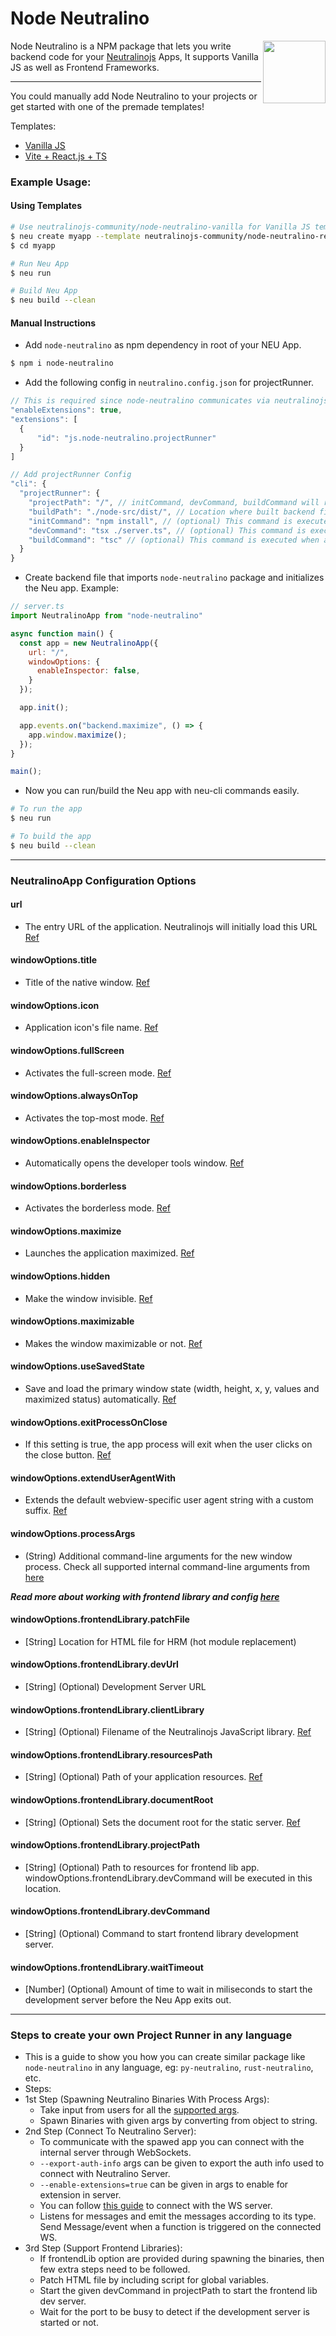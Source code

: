 # Node Neutralino

[<img src="https://github.com/user-attachments/assets/379553c3-bf97-43c9-8a7f-b338e0cdd9cf" align="right" width="100">](https://github.com/user-attachments/assets/379553c3-bf97-43c9-8a7f-b338e0cdd9cf)

Node Neutralino is a NPM package that lets you write backend code for your [Neutralinojs](https://neutralino.js.org) Apps, It supports Vanilla JS as well as Frontend Frameworks.

---

You could manually add Node Neutralino to your projects or get started with one of the premade templates!

Templates:
- [Vanilla JS](https://github.com/neutralinojs-community/node-neutralino-vanilla)
- [Vite + React.js + TS](https://github.com/neutralinojs-community/node-neutralino-react)

### Example Usage:

#### Using Templates

```bash
# Use neutralinojs-community/node-neutralino-vanilla for Vanilla JS template
$ neu create myapp --template neutralinojs-community/node-neutralino-react
$ cd myapp

# Run Neu App
$ neu run

# Build Neu App
$ neu build --clean
```
#### Manual Instructions

 - Add `node-neutralino` as npm dependency in root of your NEU App.
 ```bash
 $ npm i node-neutralino
 ```
 
 - Add the following config in `neutralino.config.json` for projectRunner.
 ```js
 // This is required since node-neutralino communicates via neutralinojs extension protocol.
 "enableExtensions": true,
 "extensions": [
   {
       "id": "js.node-neutralino.projectRunner"
   }
 ]
 
 // Add projectRunner Config
 "cli": {
   "projectRunner": {
     "projectPath": "/", // initCommand, devCommand, buildCommand will run in this folder
     "buildPath": "./node-src/dist/", // Location where built backend file(s) need to be located after buildCommand
     "initCommand": "npm install", // (optional) This command is executed when app is created from a template repo with neu create
     "devCommand": "tsx ./server.ts", // (optional) This command is executed when app is opened in dev mode to run the projectRunner File
     "buildCommand": "tsc" // (optional) This command is executed when app is being built, developers are responsible to make sure that built backend files are located in projectRunner.buildPath after executing this command.
   }
 }
 ```
 - Create backend file that imports `node-neutralino` package and initializes the Neu app.
 Example:
 ```js
 // server.ts
 import NeutralinoApp from "node-neutralino"
 
 async function main() {
   const app = new NeutralinoApp({
     url: "/",
     windowOptions: {
       enableInspector: false,
     }
   });
 
   app.init();
 
   app.events.on("backend.maximize", () => {
     app.window.maximize();
   });
 }
 
 main();
 ```
 - Now you can run/build the Neu app with neu-cli commands easily.
 ```bash
 # To run the app
 $ neu run
 
 # To build the app
 $ neu build --clean
 ```

---

### NeutralinoApp Configuration Options

#### url 
- The entry URL of the application. Neutralinojs will initially load this URL [Ref](https://neutralino.js.org/docs/configuration/neutralino.config.json#url-string)

#### windowOptions.title
- Title of the native window. [Ref](https://neutralino.js.org/docs/configuration/neutralino.config.json#modeswindowtitle-string)

#### windowOptions.icon
- Application icon's file name. [Ref](https://neutralino.js.org/docs/configuration/neutralino.config.json#modeswindowicon-string)

#### windowOptions.fullScreen
- Activates the full-screen mode. [Ref](https://neutralino.js.org/docs/configuration/neutralino.config.json#modeswindowfullscreen-boolean)

#### windowOptions.alwaysOnTop
- Activates the top-most mode. [Ref](https://neutralino.js.org/docs/configuration/neutralino.config.json#modeswindowalwaysontop-boolean)

#### windowOptions.enableInspector
- Automatically opens the developer tools window. [Ref](https://neutralino.js.org/docs/configuration/neutralino.config.json#modeswindowenableinspector-boolean)

#### windowOptions.borderless
- Activates the borderless mode. [Ref](https://neutralino.js.org/docs/configuration/neutralino.config.json#modeswindowborderless-boolean)

#### windowOptions.maximize
- Launches the application maximized. [Ref](https://neutralino.js.org/docs/configuration/neutralino.config.json#modeswindowmaximize-boolean)

#### windowOptions.hidden
- Make the window invisible. [Ref](https://neutralino.js.org/docs/configuration/neutralino.config.json#modeswindowhidden-boolean)

#### windowOptions.maximizable
- Makes the window maximizable or not. [Ref](https://neutralino.js.org/docs/configuration/neutralino.config.json#modeswindowresizable-boolean)

#### windowOptions.useSavedState
- Save and load the primary window state (width, height, x, y, values and maximized status) automatically. [Ref](https://neutralino.js.org/docs/configuration/neutralino.config.json#modeswindowusesavedstate-boolean)

#### windowOptions.exitProcessOnClose
- If this setting is true, the app process will exit when the user clicks on the close button. [Ref](https://neutralino.js.org/docs/configuration/neutralino.config.json#modeswindowexitprocessonclose-boolean)

#### windowOptions.extendUserAgentWith
- Extends the default webview-specific user agent string with a custom suffix. [Ref](https://neutralino.js.org/docs/configuration/neutralino.config.json#modeswindowextenduseragentwith-string)

#### windowOptions.processArgs
- (String) Additional command-line arguments for the new window process. Check all supported internal command-line arguments from [here](https://neutralino.js.org/docs/cli/internal-cli-arguments)

***Read more about working with frontend library and config [here](https://neutralino.js.org/docs/getting-started/using-frontend-libraries#enabling-hot-reload-and-configuration)***

#### windowOptions.frontendLibrary.patchFile
- [String] Location for HTML file for HRM (hot module replacement)

#### windowOptions.frontendLibrary.devUrl
- [String] (Optional) Development Server URL

#### windowOptions.frontendLibrary.clientLibrary
- [String] (Optional) Filename of the Neutralinojs JavaScript library. [Ref](https://neutralino.js.org/docs/configuration/neutralino.config.json#cliclientlibrary-string)

#### windowOptions.frontendLibrary.resourcesPath
- [String] (Optional) Path of your application resources. [Ref](https://neutralino.js.org/docs/configuration/neutralino.config.json#cliresourcespath-string)

#### windowOptions.frontendLibrary.documentRoot
- [String] (Optional) Sets the document root for the static server. [Ref](https://neutralino.js.org/docs/configuration/neutralino.config.json#documentroot-string)

#### windowOptions.frontendLibrary.projectPath
- [String] (Optional) Path to resources for frontend lib app. windowOptions.frontendLibrary.devCommand will be executed in this location.

#### windowOptions.frontendLibrary.devCommand
- [String] (Optional) Command to start frontend library development server.

#### windowOptions.frontendLibrary.waitTimeout
- [Number] (Optional) Amount of time to wait in miliseconds to start the development server before the Neu App exits out.

--- 

### Steps to create your own Project Runner in any language

- This is a guide to show you how you can create similar package like `node-neutralino` in any language, eg: `py-neutralino`, `rust-neutralino`, etc.
- Steps:
- 1st Step (Spawning Neutralino Binaries With Process Args):
  - Take input from users for all the [supported args](https://github.com/neutralinojs-community/node-neutralino/blob/5c84f79cf12afdce2b5ad86919817e43dd907989/src/types/api/window.ts#L3).
  - Spawn Binaries with given args by converting from object to string.
- 2nd Step (Connect To Neutralino Server):
  - To communicate with the spawed app you can connect with the internal server through WebSockets.
  - `--export-auth-info` args can be given to export the auth info used to connect with Neutralino Server.
  - `--enable-extensions=true` can be given in args to enable for extension in server.
  - You can follow [this guide](https://neutralino.js.org/docs/how-to/extensions-overview) to connect with the WS server.
  - Listens for messages and emit the messages according to its type. Send Message/event when a function is triggered on the connected WS.
- 3rd Step (Support Frontend Libraries):
  - If frontendLib option are provided during spawning the binaries, then few extra steps need to be followed.
  - Patch HTML file by including script for global variables.
  - Start the given devCommand in projectPath to start the frontend lib dev server.
  - Wait for the port to be busy to detect if the development server is started or not.
